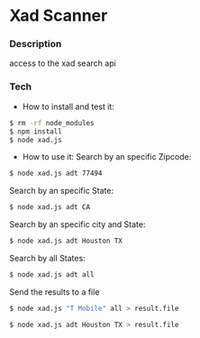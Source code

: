# Xad Scanner

### Description
access to the xad search api

### Tech

-  How to install and test it:
```sh
$ rm -rf node_modules
$ npm install
$ node xad.js
```

-  How to use it:
Search by an specific Zipcode:
```sh
$ node xad.js adt 77494
```

Search by an specific State:
```sh
$ node xad.js adt CA
```

Search by an specific city and State:
```sh
$ node xad.js adt Houston TX
```

Search by all States:
```sh
$ node xad.js adt all
```

Send the results to a file
```sh
$ node xad.js "T Mobile" all > result.file
```

```sh
$ node xad.js adt Houston TX > result.file
```